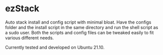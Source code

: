# ezStack
Auto stack install and config script with minimal bloat. Have the configs folder and the install script in the same directory and run the shell script as a sudo user. 
Both the scripts and config files can be tweaked easily to fit various different needs.


Currently tested and developed on Ubuntu 21.10. 
